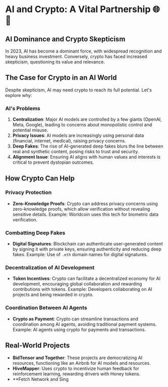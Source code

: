 # AI and Crypto: A Vital Partnership 🌐🤖

## AI Dominance and Crypto Skepticism
In 2023, AI has become a dominant force, with widespread recognition and heavy business investment. Conversely, crypto has faced increased skepticism, questioning its value and relevance.

## The Case for Crypto in an AI World
Despite skepticism, AI may need crypto to reach its full potential. Let's explore why:

### AI's Problems
1. **Centralization**: Major AI models are controlled by a few giants (OpenAI, Meta, Google), leading to concerns about monopolistic control and potential misuse.
2. **Privacy Issues**: AI models are increasingly using personal data (financial, internet, medical), raising privacy concerns.
3. **Deep Fakes**: The rise of AI-generated deep fakes blurs the line between real and synthetic content, posing risks to trust and security.
4. **Alignment Issue**: Ensuring AI aligns with human values and interests is critical to prevent dystopian outcomes.

## How Crypto Can Help

### Privacy Protection
- **Zero-Knowledge Proofs**: Crypto can address privacy concerns using zero-knowledge proofs, which allow verification without revealing sensitive details. Example: Worldcoin uses this tech for biometric data verification.

### Combatting Deep Fakes
- **Digital Signatures**: Blockchain can authenticate user-generated content by signing it with private keys, ensuring authenticity and reducing deep fakes. Example: Use of `.eth` domain names for digital signatures.

### Decentralization of AI Development
- **Token Incentives**: Crypto can facilitate a decentralized economy for AI development, encouraging global collaboration and rewarding contributions with tokens. Example: Developers collaborating on AI projects and being rewarded in crypto.

### Coordination Between AI Agents
- **Crypto as Payment**: Crypto can streamline transactions and coordination among AI agents, avoiding traditional payment systems. Example: AI agents using crypto for payments and transactions.

## Real-World Projects
- **BidTensor and Together**: These projects are democratizing AI resources, functioning like an Airbnb for AI models and resources.
- **HiveMapper**: Uses crypto to incentivize human feedback for reinforcement learning, rewarding drivers with Honey tokens.
- **Fetch Network and Sing
